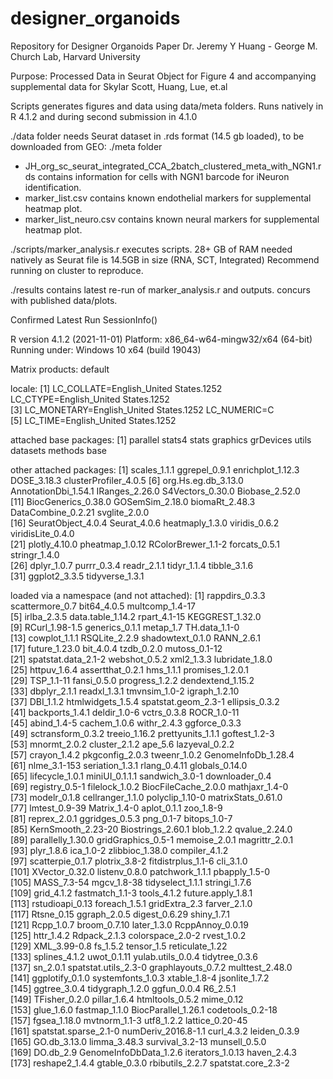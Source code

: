 # designer_organoids
Repository for Designer Organoids Paper
Dr. Jeremy Y Huang - George M. Church Lab, Harvard University

Purpose:
Processed Data in Seurat Object for Figure 4 and accompanying supplemental data for Skylar Scott, Huang, Lue, et.al

Scripts generates figures and data using data/meta folders. 
Runs natively in R 4.1.2 and during second submission in 4.1.0

./data folder needs Seurat dataset in .rds format (14.5 gb loaded), to be downloaded from GEO: 
./meta folder
  -  JH_org_sc_seurat_integrated_CCA_2batch_clustered_meta_with_NGN1.rds contains information for cells with NGN1 barcode for iNeuron identification.
  -  marker_list.csv contains known endothelial markers for supplemental heatmap plot.
  -  marker_list_neuro.csv contains known neural markers for supplemental heatmap plot.

./scripts/marker_analysis.r executes scripts.
28+ GB of RAM needed natively as Seurat file is 14.5GB in size (RNA, SCT, Integrated)
Recommend running on cluster to reproduce.

./results contains latest re-run of marker_analysis.r and outputs. concurs with published data/plots.



Confirmed Latest Run SessionInfo()

R version 4.1.2 (2021-11-01)
Platform: x86_64-w64-mingw32/x64 (64-bit)
Running under: Windows 10 x64 (build 19043)

Matrix products: default

locale:
[1] LC_COLLATE=English_United States.1252  LC_CTYPE=English_United States.1252   
[3] LC_MONETARY=English_United States.1252 LC_NUMERIC=C                          
[5] LC_TIME=English_United States.1252    

attached base packages:
[1] parallel  stats4    stats     graphics  grDevices utils     datasets  methods   base     

other attached packages:
 [1] scales_1.1.1          ggrepel_0.9.1         enrichplot_1.12.3     DOSE_3.18.3           clusterProfiler_4.0.5
 [6] org.Hs.eg.db_3.13.0   AnnotationDbi_1.54.1  IRanges_2.26.0        S4Vectors_0.30.0      Biobase_2.52.0       
[11] BiocGenerics_0.38.0   GOSemSim_2.18.0       biomaRt_2.48.3        DataCombine_0.2.21    svglite_2.0.0        
[16] SeuratObject_4.0.4    Seurat_4.0.6          heatmaply_1.3.0       viridis_0.6.2         viridisLite_0.4.0    
[21] plotly_4.10.0         pheatmap_1.0.12       RColorBrewer_1.1-2    forcats_0.5.1         stringr_1.4.0        
[26] dplyr_1.0.7           purrr_0.3.4           readr_2.1.1           tidyr_1.1.4           tibble_3.1.6         
[31] ggplot2_3.3.5         tidyverse_1.3.1      

loaded via a namespace (and not attached):
  [1] rappdirs_0.3.3         scattermore_0.7        bit64_4.0.5            multcomp_1.4-17       
  [5] irlba_2.3.5            data.table_1.14.2      rpart_4.1-15           KEGGREST_1.32.0       
  [9] RCurl_1.98-1.5         generics_0.1.1         metap_1.7              TH.data_1.1-0         
 [13] cowplot_1.1.1          RSQLite_2.2.9          shadowtext_0.1.0       RANN_2.6.1            
 [17] future_1.23.0          bit_4.0.4              tzdb_0.2.0             mutoss_0.1-12         
 [21] spatstat.data_2.1-2    webshot_0.5.2          xml2_1.3.3             lubridate_1.8.0       
 [25] httpuv_1.6.4           assertthat_0.2.1       hms_1.1.1              promises_1.2.0.1      
 [29] TSP_1.1-11             fansi_0.5.0            progress_1.2.2         dendextend_1.15.2     
 [33] dbplyr_2.1.1           readxl_1.3.1           tmvnsim_1.0-2          igraph_1.2.10         
 [37] DBI_1.1.2              htmlwidgets_1.5.4      spatstat.geom_2.3-1    ellipsis_0.3.2        
 [41] backports_1.4.1        deldir_1.0-6           vctrs_0.3.8            ROCR_1.0-11           
 [45] abind_1.4-5            cachem_1.0.6           withr_2.4.3            ggforce_0.3.3         
 [49] sctransform_0.3.2      treeio_1.16.2          prettyunits_1.1.1      goftest_1.2-3         
 [53] mnormt_2.0.2           cluster_2.1.2          ape_5.6                lazyeval_0.2.2        
 [57] crayon_1.4.2           pkgconfig_2.0.3        tweenr_1.0.2           GenomeInfoDb_1.28.4   
 [61] nlme_3.1-153           seriation_1.3.1        rlang_0.4.11           globals_0.14.0        
 [65] lifecycle_1.0.1        miniUI_0.1.1.1         sandwich_3.0-1         downloader_0.4        
 [69] registry_0.5-1         filelock_1.0.2         BiocFileCache_2.0.0    mathjaxr_1.4-0        
 [73] modelr_0.1.8           cellranger_1.1.0       polyclip_1.10-0        matrixStats_0.61.0    
 [77] lmtest_0.9-39          Matrix_1.4-0           aplot_0.1.1            zoo_1.8-9             
 [81] reprex_2.0.1           ggridges_0.5.3         png_0.1-7              bitops_1.0-7          
 [85] KernSmooth_2.23-20     Biostrings_2.60.1      blob_1.2.2             qvalue_2.24.0         
 [89] parallelly_1.30.0      gridGraphics_0.5-1     memoise_2.0.1          magrittr_2.0.1        
 [93] plyr_1.8.6             ica_1.0-2              zlibbioc_1.38.0        compiler_4.1.2        
 [97] scatterpie_0.1.7       plotrix_3.8-2          fitdistrplus_1.1-6     cli_3.1.0             
[101] XVector_0.32.0         listenv_0.8.0          patchwork_1.1.1        pbapply_1.5-0         
[105] MASS_7.3-54            mgcv_1.8-38            tidyselect_1.1.1       stringi_1.7.6         
[109] grid_4.1.2             fastmatch_1.1-3        tools_4.1.2            future.apply_1.8.1    
[113] rstudioapi_0.13        foreach_1.5.1          gridExtra_2.3          farver_2.1.0          
[117] Rtsne_0.15             ggraph_2.0.5           digest_0.6.29          shiny_1.7.1           
[121] Rcpp_1.0.7             broom_0.7.10           later_1.3.0            RcppAnnoy_0.0.19      
[125] httr_1.4.2             Rdpack_2.1.3           colorspace_2.0-2       rvest_1.0.2           
[129] XML_3.99-0.8           fs_1.5.2               tensor_1.5             reticulate_1.22       
[133] splines_4.1.2          uwot_0.1.11            yulab.utils_0.0.4      tidytree_0.3.6        
[137] sn_2.0.1               spatstat.utils_2.3-0   graphlayouts_0.7.2     multtest_2.48.0       
[141] ggplotify_0.1.0        systemfonts_1.0.3      xtable_1.8-4           jsonlite_1.7.2        
[145] ggtree_3.0.4           tidygraph_1.2.0        ggfun_0.0.4            R6_2.5.1              
[149] TFisher_0.2.0          pillar_1.6.4           htmltools_0.5.2        mime_0.12             
[153] glue_1.6.0             fastmap_1.1.0          BiocParallel_1.26.1    codetools_0.2-18      
[157] fgsea_1.18.0           mvtnorm_1.1-3          utf8_1.2.2             lattice_0.20-45       
[161] spatstat.sparse_2.1-0  numDeriv_2016.8-1.1    curl_4.3.2             leiden_0.3.9          
[165] GO.db_3.13.0           limma_3.48.3           survival_3.2-13        munsell_0.5.0         
[169] DO.db_2.9              GenomeInfoDbData_1.2.6 iterators_1.0.13       haven_2.4.3           
[173] reshape2_1.4.4         gtable_0.3.0           rbibutils_2.2.7        spatstat.core_2.3-2   